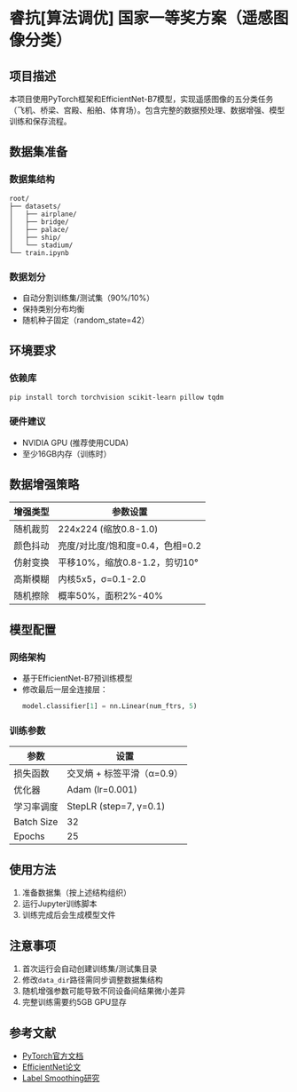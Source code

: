 # 睿抗[算法调优] 国家一等奖方案（遥感图像分类）

## 项目描述
本项目使用PyTorch框架和EfficientNet-B7模型，实现遥感图像的五分类任务（飞机、桥梁、宫殿、船舶、体育场）。包含完整的数据预处理、数据增强、模型训练和保存流程。

## 数据集准备
### 数据集结构
```
root/
├── datasets/
│   ├── airplane/
│   ├── bridge/
│   ├── palace/
│   ├── ship/
│   └── stadium/
└── train.ipynb
```

### 数据划分
- 自动分割训练集/测试集（90%/10%）
- 保持类别分布均衡
- 随机种子固定（random_state=42）

## 环境要求
### 依赖库
```bash
pip install torch torchvision scikit-learn pillow tqdm
```

### 硬件建议
- NVIDIA GPU (推荐使用CUDA)
- 至少16GB内存（训练时）

## 数据增强策略
| 增强类型                | 参数设置                     |
|-----------------------|---------------------------|
| 随机裁剪                | 224x224 (缩放0.8-1.0)       |
| 颜色抖动                | 亮度/对比度/饱和度=0.4，色相=0.2 |
| 仿射变换                | 平移10%，缩放0.8-1.2，剪切10°  |
| 高斯模糊                | 内核5x5，σ=0.1-2.0          |
| 随机擦除                | 概率50%，面积2%-40%         |

## 模型配置
### 网络架构
- 基于EfficientNet-B7预训练模型
- 修改最后一层全连接层：
  ```python
  model.classifier[1] = nn.Linear(num_ftrs, 5)
  ```

### 训练参数
| 参数                 | 设置        |
|---------------------|-----------|
| 损失函数              | 交叉熵 + 标签平滑（α=0.9） |
| 优化器               | Adam (lr=0.001) |
| 学习率调度            | StepLR (step=7, γ=0.1) |
| Batch Size          | 32        |
| Epochs              | 25        |

## 使用方法
1. 准备数据集（按上述结构组织）
2. 运行Jupyter训练脚本
3. 训练完成后会生成模型文件

## 注意事项
1. 首次运行会自动创建训练集/测试集目录
2. 修改`data_dir`路径需同步调整数据集结构
3. 随机增强参数可能导致不同设备间结果微小差异
4. 完整训练需要约5GB GPU显存

## 参考文献
- [PyTorch官方文档](https://pytorch.org/docs/stable/index.html)
- [EfficientNet论文](https://arxiv.org/abs/1905.11946)
- [Label Smoothing研究](https://arxiv.org/abs/1512.00567)
